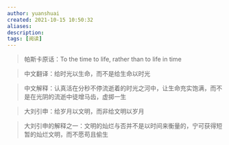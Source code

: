 ```yaml
---
author: yuanshuai
created: 2021-10-15 10:50:32
aliases: 
description:
tags: [阅读]
---
```


> 帕斯卡原话：To the time to life, rather than to life in time

> 中文翻译：给时光以生命，而不是给生命以时光

> 中文解释：认真活在分秒不停流逝着的时光之河中，让生命充实饱满，而不是在光阴的流逝中徒增马齿，虚掷一生

> 大刘引申：给岁月以文明，而非给文明以岁月

> 大刘引申的解释之一：文明的灿烂与否并不是以时间来衡量的，宁可获得短暂的灿烂文明，而不愿苟且偷生